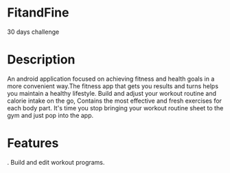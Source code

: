 # FitandFine

30 days challenge

# Description

An android application focused on achieving fitness and health goals in a more convenient way.The fitness app that gets you results and turns helps you maintain a healthy lifestyle. Build and adjust your workout routine and calorie intake on the go, Contains the most effective and fresh exercises for each body part. It's time you stop bringing your workout routine sheet to the gym and just pop into the app.

# Features

. Build and edit workout programs.
